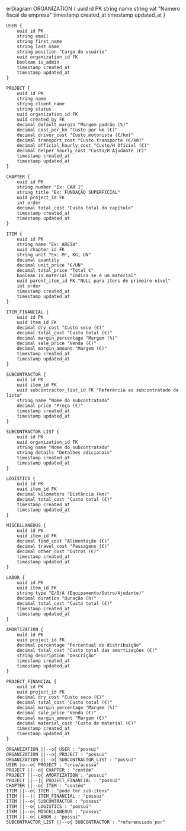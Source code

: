 erDiagram
    ORGANIZATION {
        uuid id PK
        string name
        string vat "Número fiscal da empresa"
        timestamp created_at
        timestamp updated_at
    }
    
    USER {
        uuid id PK
        string email
        string first_name
        string last_name
        string position "Cargo do usuário"
        uuid organization_id FK
        boolean is_admin
        timestamp created_at
        timestamp updated_at
    }
    
    PROJECT {
        uuid id PK
        string name
        string client_name
        string status
        uuid organization_id FK
        uuid created_by FK
        decimal default_margin "Margem padrão (%)"
        decimal cost_per_km "Custo por km (€)"
        decimal driver_cost "Custo motorista (€/km)"
        decimal transport_cost "Custo transporte (€/km)"
        decimal official_hourly_cost "Custo/H Oficial (€)"
        decimal helper_hourly_cost "Custo/H Ajudante (€)"
        timestamp created_at
        timestamp updated_at
    }
    
    CHAPTER {
        uuid id PK
        string number "Ex: CAR 1"
        string title "Ex: FUNDAÇÃO SUPERFICIAL"
        uuid project_id FK
        int order
        decimal total_cost "Custo total do capítulo"
        timestamp created_at
        timestamp updated_at
    }
    
    ITEM {
        uuid id PK
        string name "Ex: AREIA"
        uuid chapter_id FK
        string unit "Ex: M³, KG, UN"
        decimal quantity
        decimal unit_price "€/UN"
        decimal total_price "Total €"
        boolean is_material "Indica se é um material"
        uuid parent_item_id FK "NULL para itens de primeiro nível"
        int order
        timestamp created_at
        timestamp updated_at
    }
    
    ITEM_FINANCIAL {
        uuid id PK
        uuid item_id FK
        decimal dry_cost "Custo seco (€)"
        decimal total_cost "Custo total (€)"
        decimal margin_percentage "Margem (%)"
        decimal sale_price "Venda (€)"
        decimal margin_amount "Margem (€)"
        timestamp created_at
        timestamp updated_at
    }
    
    SUBCONTRACTOR {
        uuid id PK
        uuid item_id FK
        uuid subcontractor_list_id FK "Referência ao subcontratado da lista"
        string name "Nome do subcontratado"
        decimal price "Preço (€)"
        timestamp created_at
        timestamp updated_at
    }
    
    SUBCONTRACTOR_LIST {
        uuid id PK
        uuid organization_id FK
        string name "Nome do subcontratado"
        string details "Detalhes adicionais"
        timestamp created_at
        timestamp updated_at
    }
    
    LOGISTICS {
        uuid id PK
        uuid item_id FK
        decimal kilometers "Distância (km)"
        decimal total_cost "Custo total (€)"
        timestamp created_at
        timestamp updated_at
    }
    
    MISCELLANEOUS {
        uuid id PK
        uuid item_id FK
        decimal food_cost "Alimentação (€)"
        decimal travel_cost "Passagens (€)"
        decimal other_cost "Outros (€)"
        timestamp created_at
        timestamp updated_at
    }
    
    LABOR {
        uuid id PK
        uuid item_id FK
        string type "E/O/A (Equipamento/Outro/Ajudante)"
        decimal duration "Duração (h)"
        decimal total_cost "Custo total (€)"
        timestamp created_at
        timestamp updated_at
    }
    
    AMORTIZATION {
        uuid id PK
        uuid project_id FK
        decimal percentage "Percentual de distribuição"
        decimal total_cost "Custo total das amortizações (€)"
        string description "Descrição"
        timestamp created_at
        timestamp updated_at
    }
    
    PROJECT_FINANCIAL {
        uuid id PK
        uuid project_id FK
        decimal dry_cost "Custo seco (€)"
        decimal total_cost "Custo total (€)"
        decimal margin_percentage "Margem (%)"
        decimal sale_price "Venda (€)"
        decimal margin_amount "Margem (€)"
        decimal material_cost "Custo de material (€)"
        timestamp created_at
        timestamp updated_at
    }
    
    ORGANIZATION ||--o{ USER : "possui"
    ORGANIZATION ||--o{ PROJECT : "possui"
    ORGANIZATION ||--o{ SUBCONTRACTOR_LIST : "possui"
    USER }o--o{ PROJECT : "cria/acessa"
    PROJECT ||--o{ CHAPTER : "contém"
    PROJECT ||--o{ AMORTIZATION : "possui"
    PROJECT ||--|| PROJECT_FINANCIAL : "possui"
    CHAPTER ||--o{ ITEM : "contém"
    ITEM ||--o{ ITEM : "pode ter sub-itens"
    ITEM ||--|| ITEM_FINANCIAL : "possui"
    ITEM ||--o{ SUBCONTRACTOR : "possui"
    ITEM ||--o{ LOGISTICS : "possui"
    ITEM ||--o{ MISCELLANEOUS : "possui"
    ITEM ||--o{ LABOR : "possui"
    SUBCONTRACTOR_LIST ||--o{ SUBCONTRACTOR : "referenciado por"